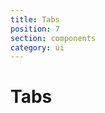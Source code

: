 ```yaml
---
title: Tabs
position: 7
section: components
category: ui
---
```


# Tabs

<preview name="tabs"></preview>
